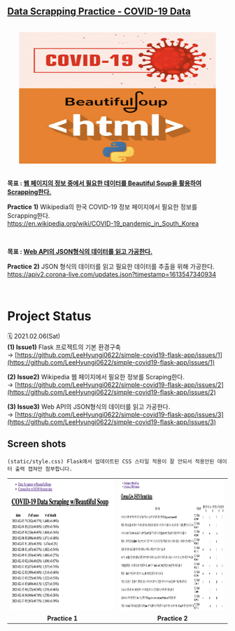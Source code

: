 ## **<ins>Data Scrapping Practice - COVID-19 Data</ins>**

<br/>

<div align="center">
    <img src="img/210218_covid_data_scraping.png" width=450 height=300/>
</div>

<br/>

**목표 : <ins>웹 페이지의 정보 중에서 필요한 데이터를 Beautiful Soup을 활용하여 Scrapping한다.</ins>**

**Practice 1)** Wikipedia의 한국 COVID-19 정보 페이지에서 필요한 정보를 Scrapping한다. <br/>
https://en.wikipedia.org/wiki/COVID-19_pandemic_in_South_Korea

<br/>

**목표 : <ins>Web API의 JSON형식의 데이터를 읽고 가공한다.</ins>**

**Practice 2)** JSON 형식의 데이터를 읽고 필요한 데이터를 추출을 위해 가공한다. <br/>
https://apiv2.corona-live.com/updates.json?timestamp=1613547340934

<br/>

# **Project Status**

🗓️ 2021.02.06(Sat) <br/>
**(1) Issue1)** Flask 프로젝트의 기본 환경구축 <br/>
→ [https://github.com/LeeHyungi0622/simple-covid19-flask-app/issues/1](https://github.com/LeeHyungi0622/simple-covid19-flask-app/issues/1) <br/>

**(2) Issue2)** Wikipedia 웹 페이지에서 필요한 정보를 Scraping한다. <br/>
→ [https://github.com/LeeHyungi0622/simple-covid19-flask-app/issues/2](https://github.com/LeeHyungi0622/simple-covid19-flask-app/issues/2) <br/>

**(3) Issue3)** Web API의 JSON형식의 데이터를 읽고 가공한다. <br/>
→ [https://github.com/LeeHyungi0622/simple-covid19-flask-app/issues/3](https://github.com/LeeHyungi0622/simple-covid19-flask-app/issues/3)

## **Screen shots**

`(static/style.css) Flask에서 업데이트된 CSS 스타일 적용이 잘 안되서 적용안된 데이터 출력 캡쳐만 첨부합니다.`

<table>
    <tr>
        <td>
            <img src="img/210218_beautiful_soup_data_scrap.png" width=450 height=300/>
        </td>
        <td>
            <img src="img/210218_corona_live_json_data.png" width=450 height=300/>
        </td>
    </tr>
    <tr>
        <td align="center"><b>Practice 1</b></td>
        <td align="center"><b>Practice 2</b></td>
    </tr>
</table>
